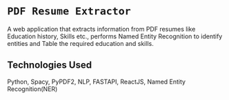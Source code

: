 
# `PDF Resume Extractor`
A web application that extracts information from PDF resumes like Education history, Skills etc., performs Named Entity Recognition to identify entities and Table the required education and skills.

## Technologies Used
 Python, Spacy, PyPDF2, NLP, FASTAPI, ReactJS, Named Entity Recognition(NER)